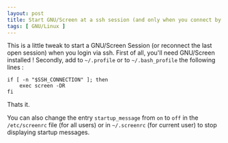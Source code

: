 ```yaml
---
layout: post
title: Start GNU/Screen at a ssh session (and only when you connect by ssh)
tags: [ GNU/Linux ]
---
```

This is a little tweak to start a GNU/Screen Session (or reconnect the last open session) when you login via ssh.
First of all, you'll need GNU/Screen installed !
Secondly, add to `~/.profile` or to `~/.bash_profile` the following lines :

    if [ -n "$SSH_CONNECTION" ]; then
        exec screen -DR
    fi

Thats it.

You can also change the entry `startup_message` from `on` to `off` in the `/etc/screenrc` file (for all users) or in `~/.screenrc` (for current user) to stop displaying startup messages.

